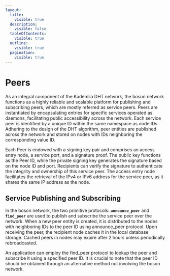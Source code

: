 ```yaml
---
layout:
  title:
    visible: true
  description:
    visible: false
  tableOfContents:
    visible: true
  outline:
    visible: true
  pagination:
    visible: true
---
```


# Peers

As an integral component of the Kademlia DHT network, the boson network functions as a highly reliable and scalable platform for publishing and subscribing peers, which are mostly referred as service peers. Peers are instantiated by encapsulating entries for specific services operated as daemons, facilitating public accessibility across the network. Each service peer is identified by a unique ID within the same namespace as node IDs. Adhering to the design of the DHT algorithm, peer entities are published across the network and stored on nodes with IDs neighboring the corresponding value ID.

Each Peer is endowed with a signing key pair and comprises an access entry node, a service port, and a signature proof. The public key functions as the Peer ID, while the private signing key generates the signature based on the node ID and port. Recipients can verify the signature to authenticate the integrity and ownership of this service peer. The access entry node facilitates the retrieval of the IPv4 or IPv6 address for the service peer, as it shares the same IP address as the node.

## Service Publishing and Subscribing&#x20;

In the boson network, the two primitive protocols: **`announce_peer`** and **`find_peer`** are used to publish and subscribe the service peer over the network. When a new peer entity is created, it is distributed to the nodes with neighboring IDs to the peer ID using announce\_peer protocol. Upon receiving the peer, the recipient node caches it in the local database storage. Cached peers in nodes may expire after 2 hours unless periodically rebroadcasted.&#x20;

An application can employ the find\_peer protocol to lookup the peer and subscribe it using a specified peer ID. It is crucial to note that the peer ID should be obtained through an alternative method not involving the boson network.
